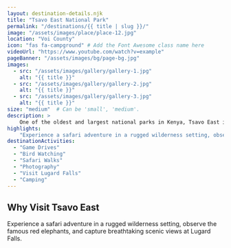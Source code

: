 ```yaml
---
layout: destination-details.njk
title: "Tsavo East National Park"
permalink: "/destinations/{{ title | slug }}/"
image: "/assets/images/place/place-12.jpg"
location: "Voi County"
icon: "fas fa-campground" # Add the Font Awesome class name here
videoUrl: "https://www.youtube.com/watch?v=example"
pageBanner: "/assets/images/bg/page-bg.jpg"
images: 
  - src: "/assets/images/gallery/gallery-1.jpg"
    alt: "{{ title }}"
  - src: "/assets/images/gallery/gallery-2.jpg"
    alt: "{{ title }}"
  - src: "/assets/images/gallery/gallery-3.jpg"
    alt: "{{ title }}"
size: "medium"  # Can be 'small', 'medium'.
description: >
    One of the oldest and largest national parks in Kenya, Tsavo East is famous for its rich wildlife and large herds of elephants bathed in red dust.
highlights:
    "Experience a safari adventure in a rugged wilderness setting, observe the famous red elephants, and capture breathtaking scenic views at Lugard Falls."
destinationActivities:
  - "Game Drives"
  - "Bird Watching"
  - "Safari Walks"
  - "Photography"
  - "Visit Lugard Falls"
  - "Camping"
---
```


## Why Visit Tsavo East

Experience a safari adventure in a rugged wilderness setting, observe the famous red elephants, and capture breathtaking scenic views at Lugard Falls.
